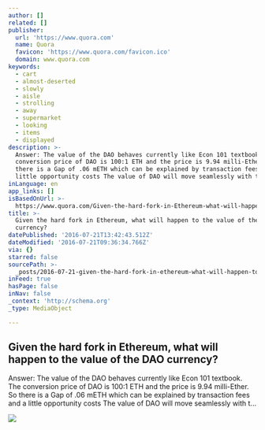 ```yaml
---
author: []
related: []
publisher:
  url: 'https://www.quora.com'
  name: Quora
  favicon: 'https://www.quora.com/favicon.ico'
  domain: www.quora.com
keywords:
  - cart
  - almost-deserted
  - slowly
  - aisle
  - strolling
  - away
  - supermarket
  - looking
  - items
  - displayed
description: >-
  Answer: The value of the DAO behaves currently like Econ 101 textbook. The
  conversion price of DAO is 100:1 ETH and the price is 9.94 milli-Ether. So
  there is a Gap of .06 mETH which can be explained by transaction fees and a
  little opportunity costs The value of DAO will move seamlessly with t...
inLanguage: en
app_links: []
isBasedOnUrl: >-
  https://www.quora.com/Given-the-hard-fork-in-Ethereum-what-will-happen-to-the-value-of-the-DAO-currency
title: >-
  Given the hard fork in Ethereum, what will happen to the value of the DAO
  currency?
datePublished: '2016-07-21T13:42:43.512Z'
dateModified: '2016-07-21T09:36:34.766Z'
via: {}
starred: false
sourcePath: >-
  _posts/2016-07-21-given-the-hard-fork-in-ethereum-what-will-happen-to-the-val.md
inFeed: true
hasPage: false
inNav: false
_context: 'http://schema.org'
_type: MediaObject

---
```

<article style=""><h1>Given the hard fork in Ethereum, what will happen to the value of the DAO currency?</h1><p>Answer: The value of the DAO behaves currently like Econ 101 textbook. The conversion price of DAO is 100:1 ETH and the price is 9.94 milli-Ether. So there is a Gap of .06 mETH which can be explained by transaction fees and a little opportunity costs The value of DAO will move seamlessly with t...</p><img src="https://qsf.ec.quoracdn.net/-images.new_grid.fb_share_default.pnge6dde9cfa6e03c43.png" /></article>